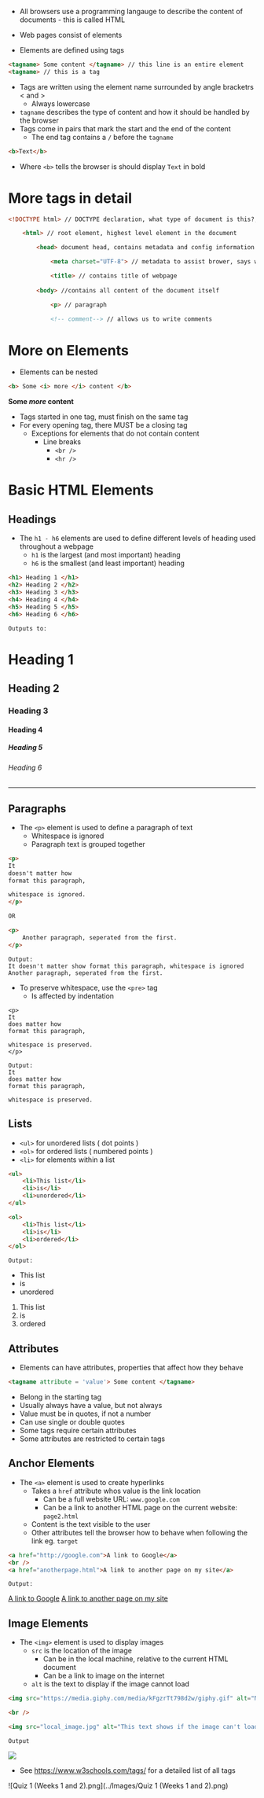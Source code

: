 - All browsers use a programming langauge to describe the content of documents - this is called HTML

- Web pages consist of elements
- Elements are defined using tags

```HTML
<tagname> Some content </tagname> // this line is an entire element
<tagname> // this is a tag
```

- Tags are written using the element name surrounded by angle bracketrs < and >
	- Always lowercase
- `tagname` describes the type of content and how it should be handled by the browser
- Tags come in pairs that mark the start and the end of the content
	- The end tag contains a `/` before the `tagname`

```HTML
<b>Text</b>
```

- Where `<b>` tells the browser is should display `Text` in bold

# More tags in detail

```HTML
<!DOCTYPE html> // DOCTYPE declaration, what type of document is this?, what version?

	<html> // root element, highest level element in the document

		<head> document head, contains metadata and config information

			<meta charset="UTF-8"> // metadata to assist brower, says we are using UTF8

			<title> // contains title of webpage
			
		<body> //contains all content of the document itself

			<p> // paragraph

			<!-- comment--> // allows us to write comments
```


# More on Elements

- Elements can be nested

``` HTML
<b> Some <i> more </i> content </b>
```
**Some *more* content**

- Tags started in one tag, must finish on the same tag
- For every opening tag, there MUST be a closing tag
	- Exceptions for elements that do not contain content
		- Line breaks
			- `<br />`
			- `<hr />`

# Basic HTML Elements

## Headings
- The `h1 - h6` elements are used to define different levels of heading used throughout a webpage
	- `h1` is the largest (and most important) heading
	- `h6` is the smallest (and least important) heading

```HTML
<h1> Heading 1 </h1>
<h2> Heading 2 </h2>
<h3> Heading 3 </h3>
<h4> Heading 4 </h4>
<h5> Heading 5 </h5>
<h6> Heading 6 </h6>
```

```
Outputs to:
```
# Heading 1
## Heading 2
### Heading 3
#### Heading 4
##### Heading 5
###### Heading 6

<hr>

## Paragraphs
- The `<p>` element is used to define a paragraph of text
	- Whitespace is ignored
	- Paragraph text is grouped together

```HTML
<p>
It
doesn't matter how
format this paragraph,

whitespace is ignored.
</p>

OR

<p>
	Another paragraph, seperated from the first.
</p>
```

```
Output:
It doesn't matter show format this paragraph, whitespace is ignored
Another paragraph, seperated from the first.
```

- To preserve whitespace, use the `<pre>` tag
	- Is affected by indentation
```
<p>
It
does matter how
format this paragraph,

whitespace is preserved.
</p>
```

```
Output:
It
does matter how
format this paragraph,

whitespace is preserved.
```

## Lists

- `<ul>` for unordered lists ( dot points )
- `<ol>` for ordered lists ( numbered points )
- `<li>` for elements within a list

```HTML
<ul>
	<li>This list</li>
	<li>is</li>
	<li>unordered</li>
</ul>

<ol>
	<li>This list</li>
	<li>is</li>
	<li>ordered</li>
</ol>

```

```
Output:
```

- This list
- is
- unordered

1. This list
2. is
3. ordered

## Attributes
- Elements can have attributes, properties that affect how they behave

```HTML
<tagname attribute = 'value'> Some content </tagname>
```

- Belong in the starting tag
- Usually always have a value, but not always
- Value must be in quotes, if not a number
- Can use single or double quotes
- Some tags require certain attributes
- Some attributes are restricted to certain tags


## Anchor Elements
- The `<a>` element is used to create hyperlinks
	- Takes a `href` attribute whos value is the link location
		- Can be a full website URL: `www.google.com`
		- Can be a link to another HTML page on the current website: `page2.html`
	- Content is the text visible to the user
	- Other attributes tell the browser how to behave when following the link eg. `target`

```HTML
<a href="http://google.com">A link to Google</a>
<br />
<a href="anotherpage.html">A link to another page on my site</a>
```

```
Output:
```

[A link to Google](http://google.com)
[A link to another page on my site](anotherpage.html)

## Image Elements
- The `<img>` element is used to display images
	- `src` is the location of the image
		- Can be in the local machine, relative to the current HTML document
		- Can be a link to image on the internet
	- `alt` is the text to display if the image cannot load


```HTML
<img src="https://media.giphy.com/media/kFgzrTt798d2w/giphy.gif" alt="Never" />

<br />

<img src="local_image.jpg" alt="This text shows if the image can't load" />
```

```
Output
```
[![](https://i.giphy.com/media/kFgzrTt798d2w/giphy.webp)](https://giphy.com/gifs/rick-roll-gotcha-mod-miny-kFgzrTt798d2w?utm_source=media-link&utm_medium=landing&utm_campaign=Media%20Links&utm_term=)

- See https://www.w3schools.com/tags/ for a detailed list of all tags


![Quiz 1 (Weeks 1 and 2).png](../Images/Quiz 1 (Weeks 1 and 2).png)